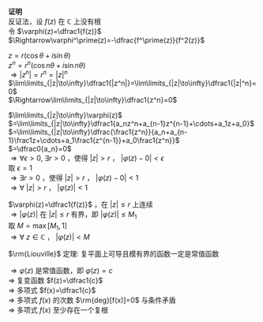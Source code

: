 **证明**  
反证法，设 $f(z)$ 在 $\mathbb{C}$ 上没有根  
令 $\varphi(z)=\dfrac1{f(z)}$  
$\Rightarrow\varphi^\prime(z)=-\dfrac{f^\prime(z)}{f^2(z)}$  
  
$z=r(\cos\theta+i\sin\theta)$  
$z^n=r^n(\cos n\theta+i\sin n\theta)$  
$\Rightarrow|z^n|=r^n=|z|^n$  
$\lim\limits_{|z|\to\infty}\dfrac1{|z^n|}=\lim\limits_{|z|\to\infty}\dfrac1{|z|^n}=0$  
$\Rightarrow\lim\limits_{|z|\to\infty}\dfrac1{z^n}=0$  
  
$\lim\limits_{|z|\to\infty}\varphi(z)$  
$=\lim\limits_{|z|\to\infty}\dfrac1{a_nz^n+a_{n-1}z^{n-1}+\cdots+a_1z+a_0}$  
$=\lim\limits_{|z|\to\infty}\dfrac{\frac1{z^n}}{a_n+a_{n-1}\frac1z+\cdots+a_1\frac1{z^{n-1}}+a_0\frac1{z^n}}$  
$=\dfrac0{a_n}=0$  
$\Rightarrow\forall\epsilon>0,\ \exists r>0$ ，使得 $|z|>r$ ， $|\varphi(z)-0|<\epsilon$  
取 $\epsilon=1$  
$\Rightarrow\exists r>0$ ，使得 $|z|>r$ ， $|\varphi(z)-0|<1$  
$\Rightarrow\forall\ |z|>r$ ， $|\varphi(z)|<1$  
  
$\varphi(z)=\dfrac1{f(z)}$ ，在 $|z|\leq r$ 上连续  
$\Rightarrow|\varphi(z)|$ 在 $|z|\leq r$ 有界，即 $|\varphi(z)|\leq M_1$  
取 $M=\max[M_1,1]$  
$\Rightarrow\forall\ z\in\mathbb C$ ， $|\varphi(z)|<M$  
  
$\rm{Liouville}$ 定理: 复平面上可导且模有界的函数一定是常值函数  
  
$\Rightarrow\varphi(z)$ 是常值函数，即 $\varphi(z)=c$  
$\Rightarrow$ 复变函数 $f(z)=\dfrac1{c}$  
$\Rightarrow$ 多项式 $f(x)=\dfrac1{c}$  
$\Rightarrow$ 多项式 $f(x)$ 的次数 $\rm{deg}[f(x)]=0$ 与条件矛盾  
$\Rightarrow$ 多项式 $f(x)$ 至少存在一个复根  
